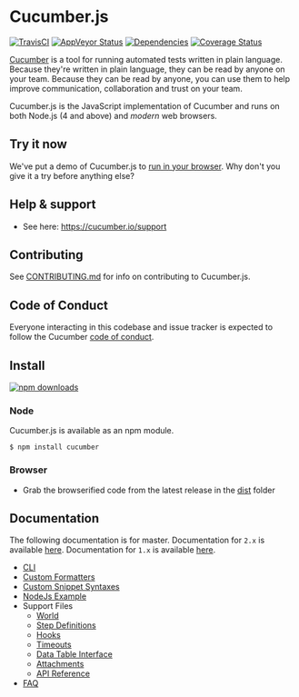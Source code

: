 # Cucumber.js

[![TravisCI](https://img.shields.io/travis/cucumber/cucumber-js/master.svg?label=travis-ci)](https://travis-ci.org/cucumber/cucumber-js/branches)
[![AppVeyor Status](https://img.shields.io/appveyor/ci/charlierudolph/cucumber-js/master.svg?label=appveyor)](https://ci.appveyor.com/project/charlierudolph/cucumber-js/history)
[![Dependencies](https://david-dm.org/cucumber/cucumber-js.svg)](https://david-dm.org/cucumber/cucumber-js)
[![Coverage Status](https://coveralls.io/repos/github/cucumber/cucumber-js/badge.svg?branch=master)](https://coveralls.io/github/cucumber/cucumber-js?branch=master)

[Cucumber](https://cucumber.io) is a tool for running automated tests written in plain language. Because they're
written in plain language, they can be read by anyone on your team. Because they can be
read by anyone, you can use them to help improve communication, collaboration and trust on
your team.

Cucumber.js is the JavaScript implementation of Cucumber and runs on both Node.js (4 and above) and *modern* web browsers.

## Try it now

We've put a demo of Cucumber.js to [run in your browser](http://cucumber.github.io/cucumber-js/). Why don't you give it a try before anything else?

## Help & support

* See here: https://cucumber.io/support

## Contributing

See [CONTRIBUTING.md](CONTRIBUTING.md) for info on contributing to Cucumber.js.

## Code of Conduct

Everyone interacting in this codebase and issue tracker is expected to follow the Cucumber [code of conduct](https://github.com/cucumber/cucumber/blob/master/CODE_OF_CONDUCT.md).

## Install

[![npm downloads](https://img.shields.io/npm/dm/cucumber.svg?style=flat-square)](http://npm-stat.com/charts.html?package=cucumber&from=2015-09-01)


### Node

Cucumber.js is available as an npm module.

``` shell
$ npm install cucumber
```

### Browser

* Grab the browserified code from the latest release in the [dist](/dist) folder

## Documentation

The following documentation is for master.
Documentation for `2.x`  is available [here](https://github.com/cucumber/cucumber-js/tree/2.x).
Documentation for `1.x`  is available [here](https://github.com/cucumber/cucumber-js/tree/1.x).

* [CLI](/docs/cli.md)
* [Custom Formatters](/docs/custom_formatters.md)
* [Custom Snippet Syntaxes](/docs/custom_snippet_syntaxes.md)
* [NodeJs Example](/docs/nodejs_example.md)
* Support Files
  * [World](/docs/support_files/world.md)
  * [Step Definitions](/docs/support_files/step_definitions.md)
  * [Hooks](/docs/support_files/hooks.md)
  * [Timeouts](docs/support_files/timeouts.md)
  * [Data Table Interface](/docs/support_files/data_table_interface.md)
  * [Attachments](/docs/support_files/attachments.md)
  * [API Reference](/docs/support_files/api_reference.md)
* [FAQ](/docs/faq.md)
